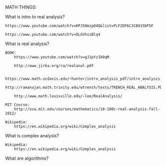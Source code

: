 MATH THINGS:

What is intro to real analysis?

	https://www.youtube.com/watch?v=KPJ58mzpO4Q&list=PLF2DF6C3C8015DF5F

	https://www.youtube.com/watch?v=OLGVhszBlq4

What is real analysis?

	BOOK:
		https://www.youtube.com/watch?v=gJ1pYz1k0qM

		http://www.jirka.org/ra/realanal.pdf

		https://www.math.ucdavis.edu/~hunter/intro_analysis_pdf/intro_analysis.pdf
		http://ramanujan.math.trinity.edu/wtrench/texts/TRENCH_REAL_ANALYSIS.PDF

		http://www.math.louisville.edu/~lee/RealAnalysis/

	MIT Course:
		http://ocw.mit.edu/courses/mathematics/18-100c-real-analysis-fall-2012/

	Wikipedia:
		https://en.wikipedia.org/wiki/Complex_analysis

What is complex analysis?
	
	Wikipedia:
		https://en.wikipedia.org/wiki/Complex_analysis

What are algorithms?


